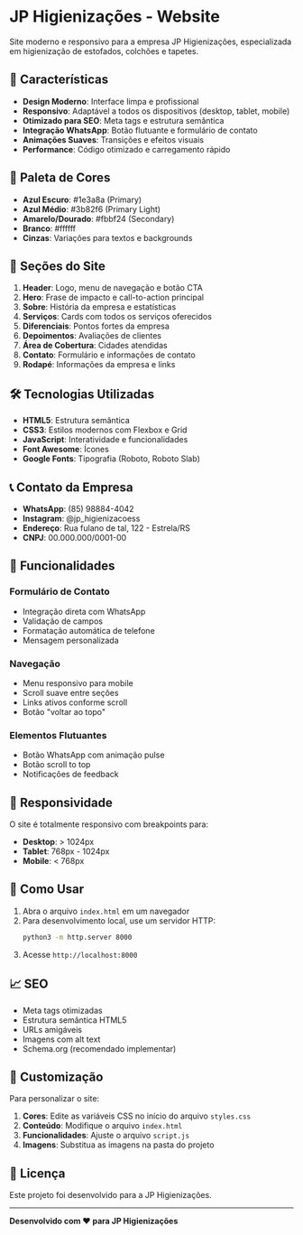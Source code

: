 # JP Higienizações - Website

Site moderno e responsivo para a empresa JP Higienizações, especializada em higienização de estofados, colchões e tapetes.

## 🚀 Características

- **Design Moderno**: Interface limpa e profissional
- **Responsivo**: Adaptável a todos os dispositivos (desktop, tablet, mobile)
- **Otimizado para SEO**: Meta tags e estrutura semântica
- **Integração WhatsApp**: Botão flutuante e formulário de contato
- **Animações Suaves**: Transições e efeitos visuais
- **Performance**: Código otimizado e carregamento rápido

## 🎨 Paleta de Cores

- **Azul Escuro**: #1e3a8a (Primary)
- **Azul Médio**: #3b82f6 (Primary Light)
- **Amarelo/Dourado**: #fbbf24 (Secondary)
- **Branco**: #ffffff
- **Cinzas**: Variações para textos e backgrounds

## 📱 Seções do Site

1. **Header**: Logo, menu de navegação e botão CTA
2. **Hero**: Frase de impacto e call-to-action principal
3. **Sobre**: História da empresa e estatísticas
4. **Serviços**: Cards com todos os serviços oferecidos
5. **Diferenciais**: Pontos fortes da empresa
6. **Depoimentos**: Avaliações de clientes
7. **Área de Cobertura**: Cidades atendidas
8. **Contato**: Formulário e informações de contato
9. **Rodapé**: Informações da empresa e links

## 🛠️ Tecnologias Utilizadas

- **HTML5**: Estrutura semântica
- **CSS3**: Estilos modernos com Flexbox e Grid
- **JavaScript**: Interatividade e funcionalidades
- **Font Awesome**: Ícones
- **Google Fonts**: Tipografia (Roboto, Roboto Slab)

## 📞 Contato da Empresa

- **WhatsApp**: (85) 98884-4042
- **Instagram**: @jp_higienizacoess
- **Endereço**: Rua fulano de tal, 122 - Estrela/RS
- **CNPJ**: 00.000.000/0001-00

## 🌟 Funcionalidades

### Formulário de Contato
- Integração direta com WhatsApp
- Validação de campos
- Formatação automática de telefone
- Mensagem personalizada

### Navegação
- Menu responsivo para mobile
- Scroll suave entre seções
- Links ativos conforme scroll
- Botão "voltar ao topo"

### Elementos Flutuantes
- Botão WhatsApp com animação pulse
- Botão scroll to top
- Notificações de feedback

## 📱 Responsividade

O site é totalmente responsivo com breakpoints para:
- **Desktop**: > 1024px
- **Tablet**: 768px - 1024px
- **Mobile**: < 768px

## 🚀 Como Usar

1. Abra o arquivo `index.html` em um navegador
2. Para desenvolvimento local, use um servidor HTTP:
   ```bash
   python3 -m http.server 8000
   ```
3. Acesse `http://localhost:8000`

## 📈 SEO

- Meta tags otimizadas
- Estrutura semântica HTML5
- URLs amigáveis
- Imagens com alt text
- Schema.org (recomendado implementar)

## 🔧 Customização

Para personalizar o site:

1. **Cores**: Edite as variáveis CSS no início do arquivo `styles.css`
2. **Conteúdo**: Modifique o arquivo `index.html`
3. **Funcionalidades**: Ajuste o arquivo `script.js`
4. **Imagens**: Substitua as imagens na pasta do projeto

## 📝 Licença

Este projeto foi desenvolvido para a JP Higienizações.

---

**Desenvolvido com ❤️ para JP Higienizações**

